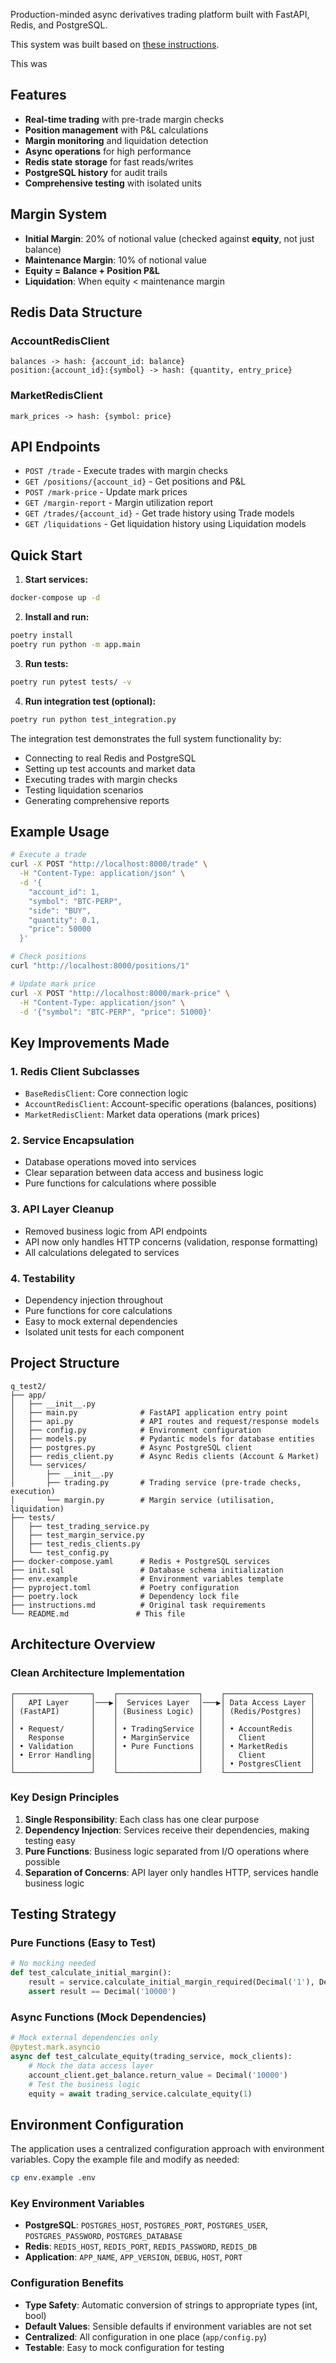  Production-minded async derivatives trading platform built with FastAPI, Redis, and PostgreSQL.

This system was built based on [these instructions](instructions.md).

 This was 

## Features

- **Real-time trading** with pre-trade margin checks
- **Position management** with P&L calculations  
- **Margin monitoring** and liquidation detection
- **Async operations** for high performance
- **Redis state storage** for fast reads/writes
- **PostgreSQL history** for audit trails
- **Comprehensive testing** with isolated units

## Margin System

- **Initial Margin**: 20% of notional value (checked against **equity**, not just balance)
- **Maintenance Margin**: 10% of notional value  
- **Equity = Balance + Position P&L**
- **Liquidation**: When equity < maintenance margin

## Redis Data Structure

### AccountRedisClient
```
balances -> hash: {account_id: balance}
position:{account_id}:{symbol} -> hash: {quantity, entry_price}
```

### MarketRedisClient  
```
mark_prices -> hash: {symbol: price}
```

## API Endpoints

- `POST /trade` - Execute trades with margin checks
- `GET /positions/{account_id}` - Get positions and P&L
- `POST /mark-price` - Update mark prices
- `GET /margin-report` - Margin utilization report
- `GET /trades/{account_id}` - Get trade history using Trade models
- `GET /liquidations` - Get liquidation history using Liquidation models


## Quick Start

1. **Start services:**
```bash
docker-compose up -d
```

2. **Install and run:**
```bash
poetry install
poetry run python -m app.main
```

3. **Run tests:**
```bash
poetry run pytest tests/ -v
```

4. **Run integration test (optional):**
```bash
poetry run python test_integration.py
```

The integration test demonstrates the full system functionality by:
- Connecting to real Redis and PostgreSQL
- Setting up test accounts and market data
- Executing trades with margin checks
- Testing liquidation scenarios
- Generating comprehensive reports

## Example Usage

```bash
# Execute a trade
curl -X POST "http://localhost:8000/trade" \
  -H "Content-Type: application/json" \
  -d '{
    "account_id": 1,
    "symbol": "BTC-PERP", 
    "side": "BUY",
    "quantity": 0.1,
    "price": 50000
  }'

# Check positions  
curl "http://localhost:8000/positions/1"

# Update mark price
curl -X POST "http://localhost:8000/mark-price" \
  -H "Content-Type: application/json" \
  -d '{"symbol": "BTC-PERP", "price": 51000}'
```

## Key Improvements Made

### 1. **Redis Client Subclasses**
- `BaseRedisClient`: Core connection logic
- `AccountRedisClient`: Account-specific operations (balances, positions)
- `MarketRedisClient`: Market data operations (mark prices)

### 2. **Service Encapsulation**  
- Database operations moved into services
- Clear separation between data access and business logic
- Pure functions for calculations where possible

### 3. **API Layer Cleanup**
- Removed business logic from API endpoints
- API now only handles HTTP concerns (validation, response formatting)
- All calculations delegated to services

### 4. **Testability**
- Dependency injection throughout
- Pure functions for core calculations
- Easy to mock external dependencies
- Isolated unit tests for each component


## Project Structure

```plaintext
q_test2/
├── app/
│   ├── __init__.py
│   ├── main.py              # FastAPI application entry point
│   ├── api.py               # API routes and request/response models
│   ├── config.py            # Environment configuration
│   ├── models.py            # Pydantic models for database entities
│   ├── postgres.py          # Async PostgreSQL client
│   ├── redis_client.py      # Async Redis clients (Account & Market)
│   └── services/
│       ├── __init__.py
│       ├── trading.py       # Trading service (pre-trade checks, execution)
│       └── margin.py        # Margin service (utilisation, liquidation)
├── tests/
│   ├── test_trading_service.py
│   ├── test_margin_service.py
│   ├── test_redis_clients.py
│   └── test_config.py
├── docker-compose.yaml      # Redis + PostgreSQL services
├── init.sql                 # Database schema initialization
├── env.example              # Environment variables template
├── pyproject.toml           # Poetry configuration
├── poetry.lock              # Dependency lock file
├── instructions.md          # Original task requirements
└── README.md               # This file
```

## Architecture Overview

### Clean Architecture Implementation
```
┌─────────────────┐    ┌──────────────────┐    ┌───────────────────┐
│   API Layer     │───▶│  Services Layer  │───▶│ Data Access Layer │
│ (FastAPI)       │    │ (Business Logic) │    │ (Redis/Postgres)  │
│                 │    │                  │    │                   │
│ • Request/      │    │ • TradingService │    │ • AccountRedis    │
│   Response      │    │ • MarginService  │    │   Client          │
│ • Validation    │    │ • Pure Functions │    │ • MarketRedis     │
│ • Error Handling│    │                  │    │   Client          │
│                 │    │                  │    │ • PostgresClient  │
└─────────────────┘    └──────────────────┘    └───────────────────┘
```

### Key Design Principles

1. **Single Responsibility**: Each class has one clear purpose
2. **Dependency Injection**: Services receive their dependencies, making testing easy
3. **Pure Functions**: Business logic separated from I/O operations where possible
4. **Separation of Concerns**: API layer only handles HTTP, services handle business logic

## Testing Strategy

### Pure Functions (Easy to Test)
```python
# No mocking needed
def test_calculate_initial_margin():
    result = service.calculate_initial_margin_required(Decimal('1'), Decimal('50000'))
    assert result == Decimal('10000')
```

### Async Functions (Mock Dependencies)
```python  
# Mock external dependencies only
@pytest.mark.asyncio
async def test_calculate_equity(trading_service, mock_clients):
    # Mock the data access layer
    account_client.get_balance.return_value = Decimal('10000')
    # Test the business logic
    equity = await trading_service.calculate_equity(1)
```

## Environment Configuration

The application uses a centralized configuration approach with environment variables. Copy the example file and modify as needed:

```bash
cp env.example .env
```

### Key Environment Variables

- **PostgreSQL**: `POSTGRES_HOST`, `POSTGRES_PORT`, `POSTGRES_USER`, `POSTGRES_PASSWORD`, `POSTGRES_DATABASE`
- **Redis**: `REDIS_HOST`, `REDIS_PORT`, `REDIS_PASSWORD`, `REDIS_DB`
- **Application**: `APP_NAME`, `APP_VERSION`, `DEBUG`, `HOST`, `PORT`

### Configuration Benefits

- **Type Safety**: Automatic conversion of strings to appropriate types (int, bool)
- **Default Values**: Sensible defaults if environment variables are not set
- **Centralized**: All configuration in one place (`app/config.py`)
- **Testable**: Easy to mock configuration for testing
